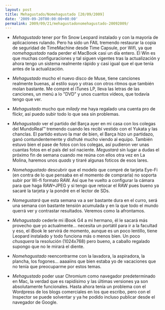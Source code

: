 ```yaml
---
layout: post
title: Mehagustado/Nomehagustado [20/09/2009]
date: '2009-09-20T00:00:00+00:00'
permalink: 2009/09/21/mehagustadonomehagustado-20092009/
---
```

- *Mehagustado* tener por fin Snow Leopard instalado y con la mayoría de aplicaciones rulando. Pero ha sido un FAIL tremendo restaurar la copia de seguridad de TimeMachine desde Time Capsule, por Wifi, ya que *nomehagustado* nada perder el MacBook casi un día entero. El Win es que muchas configuraciones y tal siguen vigentes tras la actualización y ahora tengo un sistema realmente rápido y casi igual que el que tenía antes de la actualización. 

- *Mehagustado* mucho el nuevo disco de Muse, tiene canciones realmente buenas, al estilo suyo y otras con otros ritmos que también molan bastante. Me compré el iTunes LP, lleva las letras de las canciones, un menú a lo "DVD" y unos cuantos vídeos, que todavía tengo que ver.

- *Mehagustado* mucho que _milady_ me haya regalado una cuenta pro de flickr, así puedo subir todo lo que sea sin problemas. 

- *Mehagustado* ver el partido del Barça ayer en mi casa con los colegas del MundoReal&trade; tremendo cuando les recibí vestido con el Yukata y las chanclas. El partido estuvo la mar de bien, el Barça hizo un partidazo, ganó contundentemente y disfruté mucho viendo al equipo. También estuvo bien el pase de fotos con los colegas, así pudieron ver unas cuantas fotos en el país del sol naciente. *Megustará* sin lugar a dudas el próximo fin de semana cuando me reúna con ellos otra vez en La Molina, haremos unos _quads_ y tiraré algunas foticos de esos lares.

- *Nomehagustado* descubrir que el modelo que compré de tarjeta Eye-Fi (en contra de lo que pensaba en el momento de comprarla) no soporta subir por Wi-fi formato RAW. Así que he vuelto a configurar la cámara para que haga RAW+JPEG y si tengo que retocar el RAW pues bueno ya sacaré la tarjeta y la pondré en el lector de SDs. 

- *Nomegustará* que esta semana va a ser bastante dura en el curro, será una semana con bastante tensión acumulada y en la que todo el mundo querrá ver y contrastar resultados. Veremos como la afrontamos.

- *Mehagustado* cederle mi iBook G4 a mi hermano, él le sacará más provecho que yo actualmente... necesita un portátil para ir a la facultad y eso, el iBook le servirá de momento, aunque es un poco lentillo, tiene Leopard instalado y todo funciona más o menos bien. Un poco _chusquera_ la resolución (1024x768) pero bueno, a caballo regalado supongo que no le mirará el diente.

- *Nomehagustado* reencontrarme con la lavadora, la aspiradora, la plancha, los fogones... aaaaiins que bien estaba yo de vacaciones que no tenía que preocuparme por estos temas.

- *Mehagustado* poder usar Chromium como navegador predeterminado en Mac, la verdad que es rapidísimo y las últimas versiones ya son absolutamente funcionales. Hasta ahora tenía un problema con el Wordpress de los blogs comerciales en los que escribo, pero con el Inspector se puede solventar y ya he podido incluso publicar desde el navegador de Google. 
